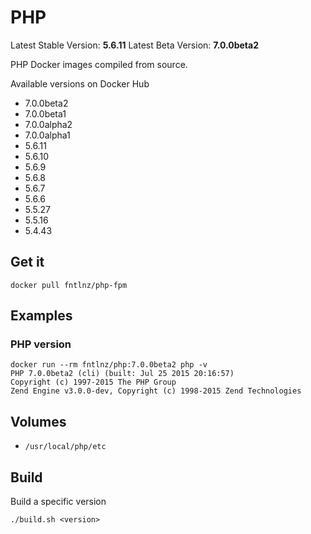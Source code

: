 # PHP

Latest Stable Version: **5.6.11**
Latest Beta Version: **7.0.0beta2**

PHP Docker images compiled from source.

Available versions on Docker Hub

- 7.0.0beta2
- 7.0.0beta1
- 7.0.0alpha2
- 7.0.0alpha1
- 5.6.11
- 5.6.10
- 5.6.9
- 5.6.8
- 5.6.7
- 5.6.6
- 5.5.27
- 5.5.16
- 5.4.43

## Get it

```
docker pull fntlnz/php-fpm
```

## Examples

### PHP version

```
docker run --rm fntlnz/php:7.0.0beta2 php -v
PHP 7.0.0beta2 (cli) (built: Jul 25 2015 20:16:57) 
Copyright (c) 1997-2015 The PHP Group
Zend Engine v3.0.0-dev, Copyright (c) 1998-2015 Zend Technologies
```


## Volumes
- `/usr/local/php/etc`


## Build

Build a specific version
```
./build.sh <version>
```